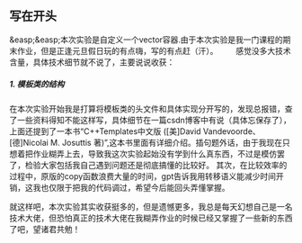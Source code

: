## 写在开头

&easp;&easp;本次实验是自定义一个vector容器.由于本次实验是我一门课程的期末作业，但是正逢元旦假日玩的有点嗨，写的有点赶（汗）。
&emsp;&emsp;感觉没多大技术含量，具体技术细节就不说了，主要说说收获：

##### 1. 模板类的结构
在本次实验开始我是打算将模板类的头文件和具体实现分开写的，发现总报错，查了一些资料得知不能这样写，具体细节在一篇csdn博客中有说（具体忘保存了），上面还提到了一本书“C++Templates中文版 ([美]David Vandevoorde、[德]Nicolai M. Josuttis 著)”,这本书里面有详细介绍。插句题外话，由于我现在只想着把作业糊弄上去，导致我这次实验起始没有学到什么真东西，不过是模仿罢了，检验大家包括我自己遇到问题还是彻底搞懂的比较好。
其次，在比较效率的过程中，原版的copy函数浪费大量的时间，gpt告诉我用转移语义能减少时间开销，这我也仅限于把我的代码调过，希望今后能回头弄懂掌握。

就这样吧，本次实验其实收获挺多的，但是遗憾更多，我总是每天幻想自己是一名技术大佬，但恐怕真正的技术大佬在我糊弄作业的时候已经又掌握了一些新的东西了吧，望诸君共勉！

